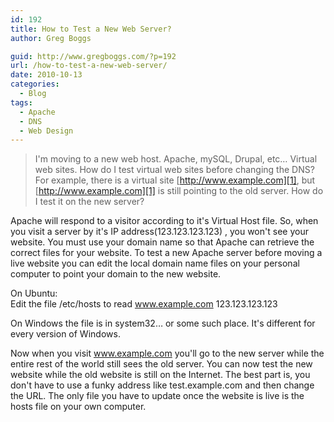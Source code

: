 ```yaml
---
id: 192
title: How to Test a New Web Server?
author: Greg Boggs

guid: http://www.gregboggs.com/?p=192
url: /how-to-test-a-new-web-server/
date: 2010-10-13
categories:
  - Blog
tags:
  - Apache
  - DNS
  - Web Design
---
```

> I'm moving to a new web host. Apache, mySQL, Drupal, etc&#8230; Virtual web sites. How do I test virtual web sites before changing the DNS? For example, there is a virtual site [http://www.example.com][1], but [http://www.example.com][1] is still pointing to the old server. How do I test it on the new server?

Apache will respond to a visitor according to it's Virtual Host file. So, when you visit a server by it's IP address(123.123.123.123) , you won't see your website. You must use your domain name so that Apache can retrieve the correct files for your website. To test a new Apache server before moving a live website you can edit the local domain name files on your personal computer to point your domain to the new website.

On Ubuntu:  
Edit the file /etc/hosts to read www.example.com 123.123.123.123

On Windows the file is in system32&#8230; or some such place. It's different for every version of Windows.

Now when you visit www.example.com you'll go to the new server while the entire rest of the world still sees the old server. You can now test the new website while the old website is still on the Internet. The best part is, you don't have to use a funky address like test.example.com and then change the URL. The only file you have to update once the website is live is the hosts file on your own computer.

 [1]: #
